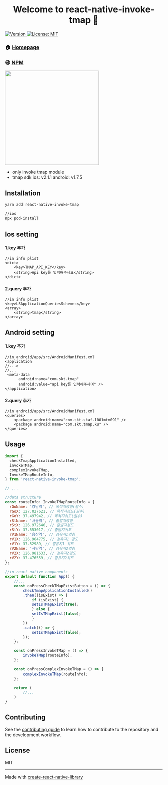 <h1 align="center">Welcome to react-native-invoke-tmap 👋</h1>
<p>
  <a href="https://www.npmjs.com/package/react-native-invoke-tmap" target="_blank">
    <img alt="Version" src="https://img.shields.io/npm/v/react-native-invoke-tmap.svg">
  </a>
  <a href="#" target="_blank">
    <img alt="License: MIT" src="https://img.shields.io/badge/License-MIT-yellow.svg" />
  </a>
</p>

### 🏠 [Homepage](https://github.com/Kwonkunkun/react-native-invoke-tmap)

### 😃 [NPM](https://www.npmjs.com/package/react-native-invoke-tmap)

<Image style="width:300px" src="./images/test.gif">

- only invoke tmap module
- tmap sdk
  ios: v2.1.1
  android: v1.7.5

## Installation

```sh
yarn add react-native-invoke-tmap

//ios
npx pod-install
```

## Ios setting

#### 1.key 추가

```
//in info plist
<dict>
    <key>TMAP_API_KEY</key>
    <string>Api key를 입력해주세요</string>
</dict>
```

#### 2.query 추가

```
//in info plist
<key>LSApplicationQueriesSchemes</key>
<array>
    <string>tmap</string>
</array>
```

## Android setting

#### 1.key 추가

```
//in android/app/src/AndroidManifest.xml
<application
//...>
//...
 <meta-data
      android:name="com.skt.tmap"
      android:value="api key를 입력해주세여" />
</application>
```

#### 2.query 추가

```
//in android/app/src/AndroidManifest.xml
<queries>
    <package android:name="com.skt.skaf.l001mtm091" />
    <package android:name="com.skt.tmap.ku" />
</queries>
```

## Usage

```js
import {
  checkTmapApplicationInstalled,
  invokeTMap,
  complexInvokeTMap,
  InvokeTMapRouteInfo,
} from 'react-native-invoke-tmap';

// ...

//data structure
const routeInfo: InvokeTMapRouteInfo = {
  rGoName: '강남역', // 목적지명칭(필수)
  rGoX: 127.027621, // 목적지경도(필수)
  rGoY: 37.497942, // 목적지위도(필수)
  rStName: '서울역', // 출발지명칭
  rStX: 126.972646, // 출발지경도
  rStY: 37.553017, // 출발지위도
  rV1Name: '용산역', // 경유지1명칭
  rV1X: 126.964775, // 경유지1 경도
  rV1Y: 37.52989, // 경유지1 위도
  rV2Name: '사당역', // 경유지2명칭
  rV2X: 126.981633, // 경유지2경도
  rV2Y: 37.476559, // 경유지2위도
};

//in react native components
export default function App() {
    //...
    const onPressCheckTMapExistButton = () => {
        checkTmapApplicationInstalled()
        .then((isExist) => {
            if (isExist) {
            setIsTMapExist(true);
            } else {
            setIsTMapExist(false);
            }
        })
        .catch(() => {
            setIsTMapExist(false);
        });
    };

    const onPressInvokeTMap = () => {
        invokeTMap(routeInfo);
    };

    const onPressComplexInvokeTMap = () => {
        complexInvokeTMap(routeInfo);
    };

    return (
        //...
    )
}
```

## Contributing

See the [contributing guide](CONTRIBUTING.md) to learn how to contribute to the repository and the development workflow.

## License

MIT

---

Made with [create-react-native-library](https://github.com/callstack/react-native-builder-bob)
